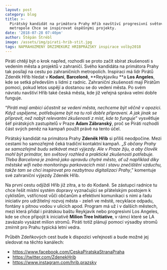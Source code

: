 ```yaml
---
layout: post
category: blog
title: >-
  Pirátský kandidát na primátora Prahy Hřib navštíví progresivní světové
  metropole Chce se inspirovat úspěšnými projekty.
date: '2018-07-28 07:40pm'
author: Štěpán Štrébl
image: /assets/img/pirati-hrib-stit.jpg
tags: NAPRAHUZMENY DRZIMEKURZ HRIBPRAZSKY inspirace volby2018
---
```

Piráti chtějí být o krok napřed, rozhodli se proto začít sbírat zkušenosti s vedením města a projektů v zahraničí. Svého kandidáta na primátora Prahy tak posílají na cestu po zahraničních metropolích. Inspiraci má lídr Pirátů Zdeněk Hřib hledat v **Kodani**, **Barceloně**, **Reykjavíku **a **Los Angeles**, kde se setká především s lidmi z radnic. Zahraniční zkušenosti mají Pirátům pomoci, pokud letos uspějí a dostanou se do vedení města. Po svém návratu navštíví Hřib také česká města, kde již veřejná správa velmi dobře funguje.

“_Piráti mají ambici účastnit se vedení města, nechceme být věčně v opozici. Když uspějeme, potřebujeme být na tu roli dobře připraveni. A jak jinak se připravit, než nabýt relevantní zkušenosti z míst, kde to funguje_” vysvětluje šéf pirátských zastupitelů v Praze **Adam Zábranský**, proč se Piráti rozhodli část svých peněz na kampaň použít právě na tento účel.

Pirátský kandidát na primátora Prahy **Zdeněk Hřib** si příliš neodpočine. Mezi cestami ho samozřejmě čeká tradiční kontaktní kampaň. „_S občany Prahy se samozřejmě budu setkávat mezi výjezdy. Ale v Praze žiju, a aby člověk mohl být primátor, ten světový rozhled a praktické zkušenosti potřebuje. Třeba Barcelona je známá jako opravdu chytré město, ať už například díky městské wifi nebo monitoringu parkovacích míst i stavu znečištění vzduchu, takže tam se chci inspirovat pro nezbytnou digitalizaci Prahy_,” komentuje své zahraniční výjezdy Zdeněk Hřib.

Na první cestu odjíždí Hřib již zítra, a to do Kodaně. Se zástupci radnice tu chce řešit místní systém dopravy vyznačující se přátelským postojem k cyklistům, vstřícnost vůči občanům a efektivní komunikaci s nimi a řadu iniciativ pro udržitelný rozvoj města - zeleň ve městě, recyklace odpadu, fontány s pitnou vodou v ulicích apod. Program má už i v dalších městech, mezi která přidal i pirátskou baštu Reykjavík nebo progresivní Los Angeles, kde se chce připojit k iniciativě **Milion Tree Initiative**, v rámci které se LA zavázalo vysázet milion stromů. Piráti totiž plánují pomocí výsadby stromů zmírnit pro Prahu typická letní vedra.

Průběh Zdeňkových cest bude k dispozici veřejnosti a bude možné jej sledovat na těchto kanálech:

* <https://www.facebook.com/CeskaPiratskaStranaPraha>
* <https://twitter.com/ZdenekHrib>
* <https://www.instagram.com/hrib.prazsky>
